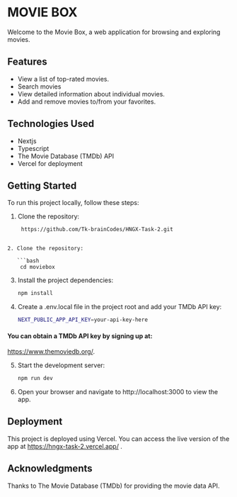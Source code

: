 # MOVIE BOX

Welcome to the Movie Box, a web application for browsing and exploring movies.

## Features

- View a list of top-rated movies.
- Search movies
- View detailed information about individual movies.
- Add and remove movies to/from your favorites.

## Technologies Used

- Nextjs
- Typescript
- The Movie Database (TMDb) API
- Vercel for deployment

## Getting Started

To run this project locally, follow these steps:

1. Clone the repository:

   ```bash
    https://github.com/Tk-brainCodes/HNGX-Task-2.git
```

2. Clone the repository:

   ```bash
    cd moviebox
```

3. Install the project dependencies:

   ```bash
   npm install

   ```

4. Create a .env.local file in the project root and add your TMDb API key:
   ```bash
   NEXT_PUBLIC_APP_API_KEY=your-api-key-here
   ```

#### You can obtain a TMDb API key by signing up at:

https://www.themoviedb.org/.

5. Start the development server:

   ```bash
   npm run dev
   ```

6. Open your browser and navigate to http://localhost:3000 to view the app.

## Deployment

This project is deployed using Vercel. You can access the live version of the app at https://hngx-task-2.vercel.app/
.

## Acknowledgments

Thanks to The Movie Database (TMDb) for providing the movie data API.
